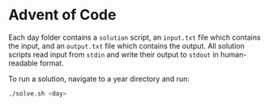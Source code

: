 # Advent of Code

Each day folder contains a `solution` script, an `input.txt` file which contains the input, and an `output.txt` file which contains the output. All solution scripts read input from `stdin` and write their output to `stdout` in human-readable format.

To run a solution, navigate to a year directory and run:

```sh
./solve.sh <day>
```
